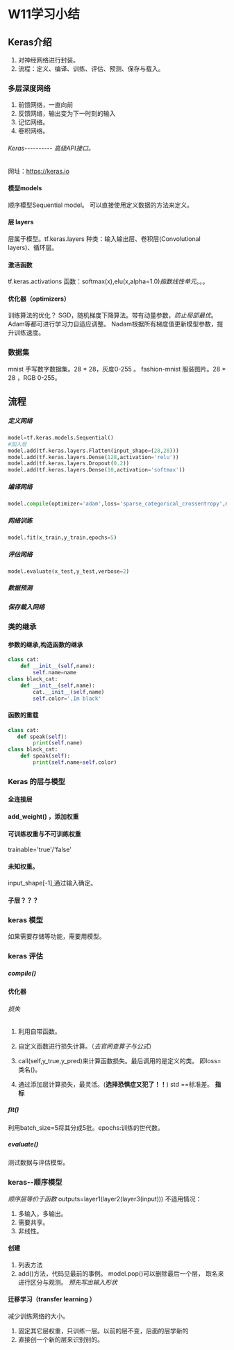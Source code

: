# W11学习小结

## Keras介绍

1. 对神经网络进行封装。
2. 流程：定义、编译、训练、评估、预测、保存与载入。
### 多层深度网络
1. 前馈网络，一直向前
2. 反馈网络，输出变为下一时刻的输入
3. 记忆网络。
4. 卷积网络。
###### *Keras*---------- 高级API接口。
网址：https://keras.io
#### 模型models
顺序模型Sequential model。
可以直接使用定义数据的方法来定义。
#### 层 layers
层属于模型。tf.keras.layers
种类：输入输出层、卷积层(Convolutional layers)、循环层。
#### 激活函数
tf.keras.activations
函数：softmax(x),elu(x,alpha=1.0)*指数线性单元*。。。
#### 优化器（optimizers）
训练算法的优化？
SGD，随机梯度下降算法。带有动量参数，*防止局部最优*。
Adam等都可进行学习力自适应调整。
Nadam根据所有梯度值更新模型参数，提升训练速度。
### 数据集
mnist 手写数字数据集。28 * 28，灰度0-255 。
fashion-mnist 服装图片。28 * 28 ，RGB 0-255。
## 流程
##### 定义网络
```python
model=tf.keras.models.Sequential()
#加入层
model.add(tf.keras.layers.Flatten(input_shape=(28,28)))
model.add(tf.keras.layers.Dense(128,activation='relu'))
model.add(tf.keras.layers.Dropout(0.2))
model.add(tf.keras.layers.Dense(10,activation='softmax'))
```
##### 编译网络
```python
model.compile(optimizer='adam',loss='sparse_categorical_crossentropy',metrics=['accuracy'])
```
##### 网络训练
```python
model.fit(x_train,y_train,epochs=5)
```
##### 评估网络
```python
model.evaluate(x_test,y_test,verbose=2)
```
##### 数据预测

##### 保存载入网络

### 类的继承
#### 参数的继承,构造函数的继承
```python
class cat:
    def __init__(self,name):
        self.name=name
class black_cat:
    def __init__(self,name):
        cat.__init__(self,name)
        self.color=',Im black'
```
#### 函数的重载
```python
class cat:
   def speak(self):
        print(self.name)
class black_cat:
    def speak(self):
        print(self.name+self.color)
```

### Keras 的层与模型
#### 全连接层
#### add_weight() ，添加权重
#### 可训练权重与不可训练权重
trainable='true'/'false'
#### 未知权重。
input_shape[-1],通过输入确定。
#### 子层？？？

### keras 模型
如果需要存储等功能，需要用模型。
### keras 评估
##### compile()
**优化器**
###### 损失
1. 利用自带函数。

2. 自定义函数进行损失计算。（*去官网查算子与公式*）

3.  call(self,y_true,y_pred)来计算函数损失。最后调用的是定义的类。
   即loss=类名()。
   
4. 通过添加层计算损失，最灵活。(**选择恐惧症又犯了！！**)
std ==标准差。
**指标**
##### fit()

利用batch_size=5将其分成5批。epochs:训练的世代数。
##### evaluate()
测试数据与评估模型。

### keras--顺序模型
*顺序层等价于函数*
outputs=layer1(layer2(layer3(input)))
不适用情况：
1. 多输入，多输出。
2. 需要共享。
2. 非线性。
#### 创建
1. 列表方法
2. add()方法，代码见最前的事例。
   model.pop()可以删除最后一个层，
   取名来进行区分与观测。
*预先写出输入形状*
#### 迁移学习（transfer learning ）
减少训练网络的大小。
1. 固定其它层权重，只训练一层。以前的层不变，后面的层学新的
2. 直接创一个新的层来识别别的。
